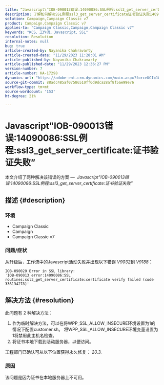 ```yaml
---
title: “Javascript\”IOB-090013错误:14090086:SSL例程:ssl3_get_server_certificate:证书验证失败\"
description: 了解如何解决SSL例程ssl3_get_server_certificate证书验证失败14090086的Javascript IOB-090013错误。
solution: Campaign,Campaign Classic v7
product: Campaign,Campaign Classic v7
applies-to: "Campaign Classic,Campaign,Campaign Classic v7"
keywords: "KCS、工作流、Javascript、SSL"
resolution: Resolution
internal-notes: null
bug: true
article-created-by: Nayanika Chakravarty
article-created-date: "11/29/2023 11:28:01 AM"
article-published-by: Nayanika Chakravarty
article-published-date: "11/29/2023 12:36:27 PM"
version-number: 7
article-number: KA-17298
dynamics-url: "https://adobe-ent.crm.dynamics.com/main.aspx?forceUCI=1&pagetype=entityrecord&etn=knowledgearticle&id=a1576354-aa8e-ee11-8179-6045bd006239"
source-git-commit: 88adc485af07586510ff6d9dca28af8f5ae99e76
workflow-type: tm+mt
source-wordcount: '153'
ht-degree: 21%

---
```


# Javascript&quot;IOB-090013错误:14090086:SSL例程:ssl3_get_server_certificate:证书验证失败”


本文介绍了两种解决该错误的方案 —  *Javascript&quot;IOB-090013错误:14090086:SSL例程:ssl3_get_server_certificate:证书验证失败”*

## 描述 {#description}


### 环境

- Campaign Classic
- Campaign
- Campaign Classic v7


### 问题/症状

从升级后，工作流中的Javascript活动失败并出现以下错误 *V9032*&#x200B;到 *V9188*：


```
IOB-090020 Error in SSL library: 
'IOB-090013 error:14090086:SSL routines:ssl3_get_server_certificate:certificate verify failed (code 336134278)'
```



## 解决方法 {#resolution}


此问题有 2 种解决方法：

1. 作为临时解决方法，可以在将WPP_SSL_ALLOW_INSECURE环境设置为1的情况下配置customer.sh。 将WPP_SSL_ALLOW_INSECURE环境变量设置为1将禁用此主机名检查。
2. 将证书本地下载到活动服务器，以便访问。


工程部门已确认可从以下位置获得永久修复： *20.3.*

### 原因

该问题是因为证书在本地服务器上不可用。
